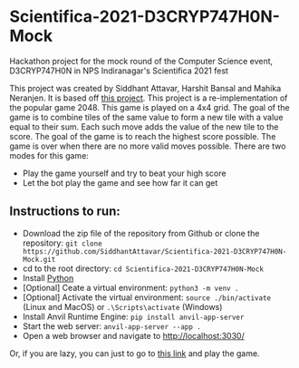 # Scientifica-2021-D3CRYP747H0N-Mock
Hackathon project for the mock round of the Computer Science event, D3CRYP747H0N in NPS Indiranagar's Scientifica 2021 fest

This project was created by Siddhant Attavar, Harshit Bansal and Mahika Neranjen. It is based off [this project](https://github.com/SiddhantAttavar/2048-AI). This project is a re-implementation of the popular game 2048. This game is played on a 4x4 grid. The goal of the game is to combine tiles of the same value to form a new tile with a value equal to their sum. Each such move adds the value of the new tile to the score. The goal of the game is to reach the highest score possible. The game is over when there are no more valid moves possible. There are two modes for this game:
 - Play the game yourself and try to beat your high score
 - Let the bot play the game and see how far it can get

## Instructions to run: <a name = "instructions_to_run"></a>
  - Download the zip file of the repository from Github or clone the repository: `git clone https://github.com/SiddhantAttavar/Scientifica-2021-D3CRYP747H0N-Mock.git`
 - cd to the root directory: `cd Scientifica-2021-D3CRYP747H0N-Mock`
 - Install [Python](https://www.python.org/)
 - [Optional] Ceate a virtual environment: `python3 -m venv .`
 - [Optional] Activate the virtual environment: `source ./bin/activate` (Linux and MacOS) or `.\Scripts\activate` (Windows)
 - Install Anvil Runtime Engine: `pip install anvil-app-server`
 - Start the web server: `anvil-app-server --app .`
 - Open a web browser and navigate to [http://localhost:3030/](http://localhost:3030/)

Or, if you are lazy, you can just to go to [this link](https://ZVAWLQHQI6U6E24G.anvil.app/U3Z7XXY7JTBWE7BM7TA6OCQ4) and play the game.